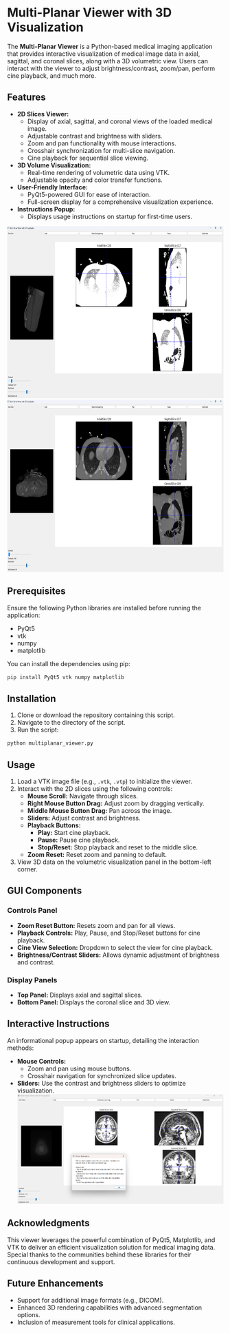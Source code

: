 
# Multi-Planar Viewer with 3D Visualization

The **Multi-Planar Viewer** is a Python-based medical imaging application that provides interactive visualization of medical image data in axial, sagittal, and coronal slices, along with a 3D volumetric view. Users can interact with the viewer to adjust brightness/contrast, zoom/pan, perform cine playback, and much more.

## Features

- **2D Slices Viewer:**
  - Display of axial, sagittal, and coronal views of the loaded medical image.
  - Adjustable contrast and brightness with sliders.
  - Zoom and pan functionality with mouse interactions.
  - Crosshair synchronization for multi-slice navigation.
  - Cine playback for sequential slice viewing.
- **3D Volume Visualization:**
  - Real-time rendering of volumetric data using VTK.
  - Adjustable opacity and color transfer functions.
- **User-Friendly Interface:**
  - PyQt5-powered GUI for ease of interaction.
  - Full-screen display for a comprehensive visualization experience.
- **Instructions Popup:**
  - Displays usage instructions on startup for first-time users.
<img src="https://raw.githubusercontent.com/Chron1c-24/Team-17-tasks/main/Image%20Viewer%20(Task%201)/Screenshot_2025-01-14_013546%5B1%5D.png" alt="Image 1" width="600" height="400" style="display:inline; margin-right:10px;">
<img src="https://raw.githubusercontent.com/Chron1c-24/Team-17-tasks/main/Image%20Viewer%20(Task%201)/Screenshot_2025-01-14_013439%5B1%5D.png" alt="Image 2" width="600" height="400" style="display:inline;">


## Prerequisites

Ensure the following Python libraries are installed before running the application:

- PyQt5
- vtk
- numpy
- matplotlib

You can install the dependencies using pip:
```bash
pip install PyQt5 vtk numpy matplotlib
```

## Installation

1. Clone or download the repository containing this script.
2. Navigate to the directory of the script.
3. Run the script:
```bash
python multiplanar_viewer.py
```

## Usage

1. Load a VTK image file (e.g., `.vtk`, `.vtp`) to initialize the viewer.
2. Interact with the 2D slices using the following controls:
   - **Mouse Scroll:** Navigate through slices.
   - **Right Mouse Button Drag:** Adjust zoom by dragging vertically.
   - **Middle Mouse Button Drag:** Pan across the image.
   - **Sliders:** Adjust contrast and brightness.
   - **Playback Buttons:**
     - **Play:** Start cine playback.
     - **Pause:** Pause cine playback.
     - **Stop/Reset:** Stop playback and reset to the middle slice.
   - **Zoom Reset:** Reset zoom and panning to default.
3. View 3D data on the volumetric visualization panel in the bottom-left corner.

## GUI Components

### Controls Panel
- **Zoom Reset Button:** Resets zoom and pan for all views.
- **Playback Controls:** Play, Pause, and Stop/Reset buttons for cine playback.
- **Cine View Selection:** Dropdown to select the view for cine playback.
- **Brightness/Contrast Sliders:** Allows dynamic adjustment of brightness and contrast.

### Display Panels
- **Top Panel:** Displays axial and sagittal slices.
- **Bottom Panel:** Displays the coronal slice and 3D view.

## Interactive Instructions

An informational popup appears on startup, detailing the interaction methods:

- **Mouse Controls:**
  - Zoom and pan using mouse buttons.
  - Crosshair navigation for synchronized slice updates.
- **Sliders:** Use the contrast and brightness sliders to optimize visualization.
  ![MPR Viewer Screenshot](https://github.com/Ahmed7Saker/MPR_Viewer/blob/main/images/Screenshot%202025-01-22%20211423.png)


## Acknowledgments

This viewer leverages the powerful combination of PyQt5, Matplotlib, and VTK to deliver an efficient visualization solution for medical imaging data. Special thanks to the communities behind these libraries for their continuous development and support.

## Future Enhancements

- Support for additional image formats (e.g., DICOM).
- Enhanced 3D rendering capabilities with advanced segmentation options.
- Inclusion of measurement tools for clinical applications.
